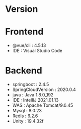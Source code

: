 # Version

# Frontend

- @vue/cli : 4.5.13
- IDE : Visual Studio Code

# Backend

- springboot : 2.4.5
- SpringCloudVersion : 2020.0.4
- java : Java 1.8.0_192
- IDE : IntelliJ 2021.01.13
- WAS : Apache Tomcat/9.0.45
- Mysql : 8.0.23
- Redis : 6.2.6
- Unity : 19.4.32f
